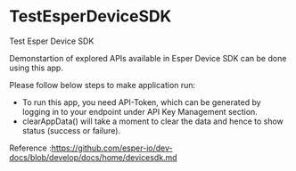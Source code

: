 # TestEsperDeviceSDK
Test Esper Device SDK

Demonstartion of explored APIs available in Esper Device SDK can be done using this app.

Please follow below steps to make application run:
* To run this app, you need API-Token, which can be generated by logging in to your endpoint under API Key Management section.
* clearAppData() will take a moment to clear the data and hence to show status (success or failure).

Reference :https://github.com/esper-io/dev-docs/blob/develop/docs/home/devicesdk.md
